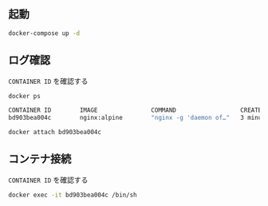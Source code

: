 ## 起動

```bash
docker-compose up -d
```

## ログ確認

`CONTAINER ID` を確認する

```bash
docker ps

CONTAINER ID        IMAGE               COMMAND                  CREATED             STATUS              PORTS                    NAMES
bd903bea004c        nginx:alpine        "nginx -g 'daemon of…"   3 minutes ago       Up 3 minutes        0.0.0.0:80->80/tcp       codeigniter_web_1
```

```bash
docker attach bd903bea004c
```

## コンテナ接続

`CONTAINER ID` を確認する

```bash
docker exec -it bd903bea004c /bin/sh
```
